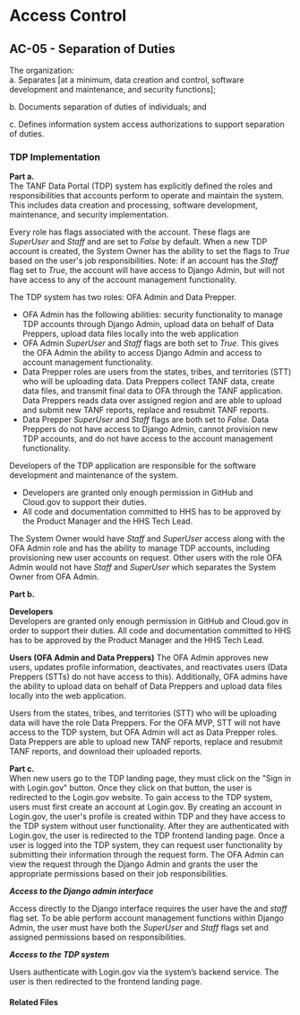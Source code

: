 # Access Control
## AC-05 - Separation of Duties

The organization:  
a. Separates [at a minimum, data creation and control, software development and maintenance, and security functions];

b. Documents separation of duties of individuals; and 

c. Defines information system access authorizations to support separation of duties.

### TDP Implementation

**Part a.**  
The TANF Data Portal (TDP) system has explicitly defined the roles and responsibilities that accounts perform to operate and maintain the system. This includes data creation and processing, software development, maintenance, and security implementation.

Every role has flags associated with the account.  These flags are *SuperUser* and *Staff* and are set to *False* by default.  When a new TDP account is created, the System Owner has the ability to set the flags to *True* based on the user's job responsibilities.  Note: if an account has the *Staff* flag set to *True*, the account will have access to Django Admin, but will not have access to any of the account management functionality.

The TDP system has two roles: OFA Admin and Data Prepper.
  * OFA Admin has the following abilities: security functionality to manage TDP accounts through Django Admin, upload data on behalf of Data Preppers, upload data files locally into the web application
  * OFA Admin *SuperUser* and *Staff* flags are both set to *True*.  This gives the OFA Admin the ability to access Django Admin and access to account management functionality.
  * Data Prepper roles are users from the states, tribes, and territories (STT) who will be uploading data.  Data Preppers collect TANF data, create data files, and transmit final data to OFA through the TANF application.  Data Preppers reads data over assigned region and are able to upload and submit new TANF reports, replace and resubmit TANF reports.
  * Data Prepper *SuperUser* and *Staff* flags are both set to *False*.  Data Preppers do not have access to Django Admin, cannot provision new TDP accounts, and do not have access to the account management functionality.

Developers of the TDP application are responsible for the software development and maintenance of the system.
  * Developers are granted only enough permission in GitHub and Cloud.gov to support their duties.    
  * All code and documentation committed to HHS has to be approved by the Product Manager and the HHS Tech Lead.

The System Owner would have *Staff* and *SuperUser* access along with the OFA Admin role and has the ability to manage TDP accounts, including provisioning new user accounts on request. Other users with the role OFA Admin would not have *Staff* and *SuperUser* which separates the System Owner from OFA Admin.  


**Part b.**  

**Developers**  
Developers are granted only enough permission in GitHub and Cloud.gov in order to support their duties.  All code and documentation committed to HHS has to be approved by the Product Manager and the HHS Tech Lead.  

**Users (OFA Admin and Data Preppers)**
The OFA Admin approves new users, updates profile information, deactivates, and reactivates users (Data Preppers (STTs) do not have access to this).  Additionally, OFA admins have the ability to upload data on behalf of Data Preppers and upload data files locally into the web application. 

Users from the states, tribes, and territories (STT) who will be uploading data will have the role Data Preppers.  For the OFA MVP, STT will not have access to the TDP system, but OFA Admin will act as Data Prepper roles. Data Preppers  are able to upload new TANF reports, replace and resubmit TANF reports, and download their uploaded reports. 

**Part c.**   
When new users go to the TDP landing page, they must click on the "Sign in with Login.gov" button.  Once they click on that button, the user is redirected to the Login.gov website.  To gain access to the TDP system, users must first create an account at Login.gov.  By creating an account in Login.gov, the user's profile is created within TDP and they have access to the TDP system without user functionality.  After they are authenticated with Login.gov, the user is redirected to the TDP frontend landing page.  Once a user is logged into the TDP system, they can request user functionality by submitting their information through the request form.  The OFA Admin can view the request through the Django Admin and grants the user the appropriate permissions based on their job responsibilities.  

***Access to the Django admin interface***  

Access directly to the Django interface requires the user have the and *staff* flag set.  To be able perform account management functions within Django Admin, the user must have both the *SuperUser* and *Staff* flags set and assigned permissions based on responsibilities.  

***Access to the TDP system***  

Users authenticate with Login.gov via the system’s backend service. The user is then redirected to the frontend landing page.


#### Related Files
